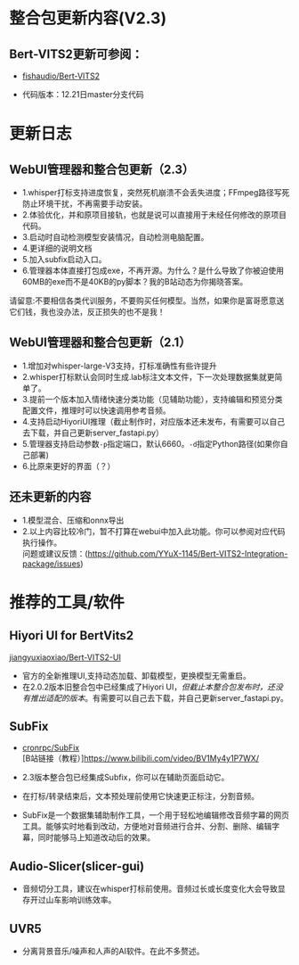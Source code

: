 # 整合包更新内容(V2.3)
## Bert-VITS2更新可参阅：
+ [fishaudio/Bert-VITS2](https://github.com/fishaudio/Bert-VITS2/releases)
* 代码版本：12.21日master分支代码
# 更新日志
## WebUI管理器和整合包更新（2.3）
* 1.whisper打标支持进度恢复，突然死机崩溃不会丢失进度；FFmpeg路径写死防止环境干扰，不再需要手动安装。
* 2.体验优化，并和原项目接轨，也就是说可以直接用于未经任何修改的原项目代码。
* 3.启动时自动检测模型安装情况，自动检测电脑配置。
* 4.更详细的说明文档
* 5.加入subfix启动入口。
* 6.管理器本体直接打包成exe，不再开源。为什么？是什么导致了你被迫使用60MB的exe而不是40KB的py脚本？我的B站动态为你揭晓答案。

请留意:不要相信各类代训服务，不要购买任何模型。当然，如果你是富哥愿意送它们钱，我也没办法，反正损失的也不是我！
## WebUI管理器和整合包更新（2.1）
* 1.增加对whisper-large-V3支持，打标准确性有些许提升
* 2.whisper打标默认会同时生成.lab标注文本文件，下一次处理数据集就更简单了。
* 3.提前一个版本加入情绪快速分类功能（见辅助功能），支持编辑和预览分类配置文件，推理时可以快速调用参考音频。
* 4.支持启动HiyoriUI推理（截止制作时，对应版本还未发布，有需要可以自己去下载，并自己更新server_fastapi.py）
* 5.管理器支持启动参数`-p`指定端口，默认6660。`-d`指定Python路径(如果你自己部署)
* 6.比原来更好的界面（？）
## 还未更新的内容
* 1.模型混合、压缩和onnx导出
* 2.以上内容比较冷门，暂不打算在webui中加入此功能。你可以参阅对应代码执行操作。  
问题或建议反馈：(https://github.com/YYuX-1145/Bert-VITS2-Integration-package/issues)
# 推荐的工具/软件
## Hiyori UI for BertVits2
[jiangyuxiaoxiao/Bert-VITS2-UI](https://github.com/jiangyuxiaoxiao/Bert-VITS2-UI)  
* 官方的全新推理UI,支持动态加载、卸载模型，更换模型无需重启。
* 在2.0.2版本旧整合包中已经集成了Hiyori UI，*但截止本整合包发布时，还没有推出适配的版本*。有需要可以自己去下载，并自己更新server_fastapi.py。
## SubFix  
* [cronrpc/SubFix](https://github.com/cronrpc/SubFix)  
[B站链接（教程）]https://www.bilibili.com/video/BV1My4y1P7WX/

* 2.3版本整合包已经集成Subfix，你可以在辅助页面启动它。

* 在打标/转录结束后，文本预处理前使用它快速更正标注，分割音频。

* SubFix是一个数据集辅助制作工具，一个用于轻松地编辑修改音频字幕的网页工具。能够实时地看到改动，方便地对音频进行合并、分割、删除、编辑字幕，同时能够马上知道改动后的效果。
## Audio-Slicer(slicer-gui)

* 音频切分工具，建议在whisper打标前使用。音频过长或长度变化大会导致显存开过山车影响训练效率。

## UVR5
* 分离背景音乐/噪声和人声的AI软件。在此不多赘述。